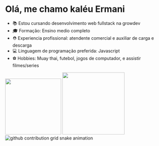 # Olá, me chamo kaléu Ermani 
<ul>
  <li> 📚 Estou cursando desenvolvimento web fullstack na growdev </li>
  <li> 🎓 Formação: Ensino medio completo </li>
  <li> ⛑ Experiencia profissional: atendente comercial e auxiliar de carga e descarga </li>
  <li> 💻 Linguagem de programação preferida: Javascript </li>
  <li> ⚽ Hobbies: Muay thai, futebol, jogos de computador, e assistir filmes/series </li>
</ul>


<img height="180em" src="https://github-readme-stats.vercel.app/api?username=KaleuErmani&show_icons=true&theme=tokyonight"/>
<img height="200em" src="https://github-readme-stats.vercel.app/api/top-langs/?username=KaleuErmani&hide_&layout=compact"/>

<picture>
  <source media="(prefers-color-scheme: dark)" srcset="https://raw.githubusercontent.com/KaleuErmani/KaleuErmani/output/github-contribution-grid-snake-dark.svg">
  <source media="(prefers-color-scheme: light)" srcset="https://raw.githubusercontent.com/KaleuErmani/KaleuErmani/output/github-contribution-grid-snake.svg">
  <img alt="github contribution grid snake animation" src="https://raw.githubusercontent.com/KaleuErmani/KaleuErmani/output/github-contribution-grid-snake.svg">
</picture>
